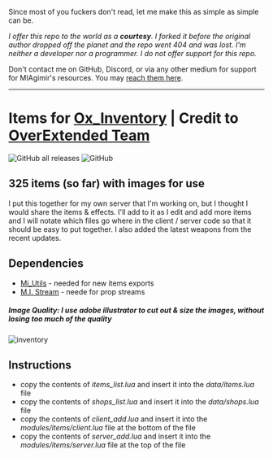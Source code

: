 Since most of you fuckers don't read, let me make this as simple as simple can be.

*I offer this repo to the world as a **courtesy**. I forked it before the original author dropped off the planet and the repo went 404 and was lost. I'm neither a developer nor a programmer. I do not offer support for this repo.*

Don't contact me on GitHub, Discord, or via any other medium for support for MIAgimir's resources. You may [reach them here](https://github.com/Mesa-Indigo).


---

# Items for [Ox_Inventory](https://github.com/overextended/ox_inventory) | **Credit to [OverExtended Team](https://github.com/overextended)**

![GitHub all releases](https://img.shields.io/github/downloads/MIAgimir/Ox_Inventory-ItemsTemplate/total) ![GitHub](https://img.shields.io/github/license/MIAgimir/Ox_Inventory-ItemsTemplate)
## 325 items (so far) with images for use
I put this together for my own server that I'm working on, but I thought I would share the items & effects. I'll add to it as I edit and add more items and I will notate which files go where in the client / server code so that it should be easy to put together. I also added the latest weapons from the recent updates.

## Dependencies
  * [Mi_Utils](https://github.com/MesaIndigo/mi_utils/tree/main) - needed for new items exports
  * [M.I. Stream](https://github.com/MIAgimir/mi_stream/releases) - neede for prop streams

##### Image Quality: *I use adobe illustrator to cut out & size the images, without losing too much of the quality*

![inventory](https://github.com/MIAgimir/Ox_Inventory-ItemsTemplate/assets/116332087/3b8e5faf-b366-496f-b1bb-264094617e31)

## Instructions
- copy the contents of *items_list.lua* and insert it into the *data/items.lua* file
- copy the contents of *shops_list.lua* and insert it into the *data/shops.lua* file
- copy the contents of *client_add.lua* and insert it into the *modules/items/client.lua* file at the bottom of the file
- copy the contents of *server_add.lua* and insert it into the *modules/items/server.lua* file at the top of the file
